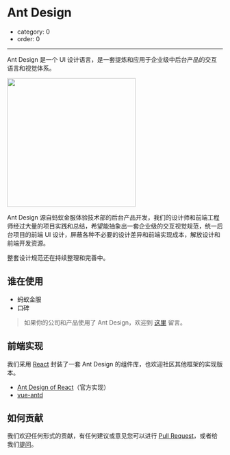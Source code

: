 # Ant Design

- category: 0
- order: 0

---

Ant Design 是一个 UI 设计语言，是一套提炼和应用于企业级中后台产品的交互语言和视觉体系。

<img width="300" src="https://t.alipayobjects.com/images/rmsweb/T1B9hfXcdvXXXXXXXX.svg">

Ant Design 源自蚂蚁金服体验技术部的后台产品开发，我们的设计师和前端工程师经过大量的项目实践和总结，希望能抽象出一套企业级的交互视觉规范，统一后台项目的前端 UI 设计，屏蔽各种不必要的设计差异和前端实现成本，解放设计和前端开发资源。

整套设计规范还在持续整理和完善中。

## 谁在使用

- 蚂蚁金服
- 口碑

> 如果你的公司和产品使用了 Ant Design，欢迎到 [这里](https://github.com/ant-design/ant-design/issues/477) 留言。

## 前端实现

我们采用 [React](http://facebook.github.io/react/) 封装了一套 Ant Design 的组件库，也欢迎社区其他框架的实现版本。

- [Ant Design of React](/docs/react/introduce)（官方实现）
- [vue-antd](https://github.com/okoala/vue-antd)

## 如何贡献

我们欢迎任何形式的贡献，有任何建议或意见您可以进行 [Pull Request](https://github.com/ant-design/ant-design/pulls)，或者给我们[提问](https://github.com/ant-design/ant-design/issues)。
